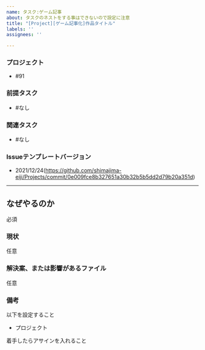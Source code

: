 ```yaml
---
name: タスク:ゲーム記事
about: タスクのネストをする事はできないので設定に注意
title: "[Project][ゲーム記事化]作品タイトル"
labels: ''
assignees: ''

---
```


### プロジェクト
- #91

### 前提タスク
- #なし

### 関連タスク
- #なし

### Issueテンプレートバージョン
- 2021/12/24(https://github.com/shimajima-eiji/Projects/commit/0e009fce8b327651a30b32b5b5dd2d79b20a351d)

---

## なぜやるのか
必須

### 現状
任意

### 解決案、または影響があるファイル
任意

### 備考
以下を設定すること

- プロジェクト

着手したらアサインを入れること
